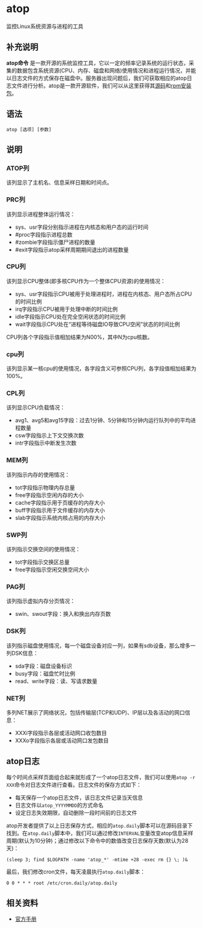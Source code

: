 atop
===

监控Linux系统资源与进程的工具

## 补充说明

**atop命令** 是一款开源的系统监控工具，它以一定的频率记录系统的运行状态，采集的数据包含系统资源(CPU、内存、磁盘和网络)使用情况和进程运行情况，并能以日志文件的方式保存在磁盘中。服务器出现问题后，我们可获取相应的atop日志文件进行分析。atop是一款开源软件，我们可以从这里获得其[源码](https://github.com/Atoptool/atop)和[rpm安装包](https://pkgs.org/download/atop)。

## 语法

```shell
atop [选项] [参数]
```

## 说明

### ATOP列

该列显示了主机名、信息采样日期和时间点。

### PRC列

该列显示进程整体运行情况：

- sys、usr字段分别指示进程在内核态和用户态的运行时间
- #proc字段指示进程总数
- #zombie字段指示僵尸进程的数量
- #exit字段指示atop采样周期期间退出的进程数量

### CPU列

该列显示CPU整体(即多核CPU作为一个整体CPU资源)的使用情况：

- sys、usr字段指示CPU被用于处理进程时，进程在内核态、用户态所占CPU的时间比例
- irq字段指示CPU被用于处理中断的时间比例
- idle字段指示CPU处在完全空闲状态的时间比例
- wait字段指示CPU处在“进程等待磁盘IO导致CPU空闲”状态的时间比例

CPU列各个字段指示值相加结果为N00%，其中N为cpu核数。

### cpu列

该列显示某一核cpu的使用情况，各字段含义可参照CPU列，各字段值相加结果为100%。

### CPL列

该列显示CPU负载情况：

- avg1、avg5和avg15字段：过去1分钟、5分钟和15分钟内运行队列中的平均进程数量
- csw字段指示上下文交换次数
- intr字段指示中断发生次数

### MEM列

该列指示内存的使用情况：

- tot字段指示物理内存总量
- free字段指示空闲内存的大小
- cache字段指示用于页缓存的内存大小
- buff字段指示用于文件缓存的内存大小
- slab字段指示系统内核占用的内存大小

### SWP列

该列指示交换空间的使用情况：

- tot字段指示交换区总量
- free字段指示空闲交换空间大小

### PAG列

该列指示虚拟内存分页情况：

- swin、swout字段：换入和换出内存页数

### DSK列

该列指示磁盘使用情况，每一个磁盘设备对应一列，如果有sdb设备，那么增多一列DSK信息：

- sda字段：磁盘设备标识
- busy字段：磁盘忙时比例
- read、write字段：读、写请求数量

### NET列

多列NET展示了网络状况，包括传输层(TCP和UDP)、IP层以及各活动的网口信息：

- XXXi字段指示各层或活动网口收包数目
- XXXo字段指示各层或活动网口发包数目

## atop日志

每个时间点采样页面组合起来就形成了一个atop日志文件，我们可以使用`atop -r XXX`命令对日志文件进行查看。日志文件的保存方式如下：

- 每天保存一个atop日志文件，该日志文件记录当天信息
- 日志文件以`atop_YYYYMMDD`的方式命名
- 设定日志失效期限，自动删除一段时间前的日志文件

atop开发者提供了以上日志保存方式，相应的`atop.daily`脚本可以在源码目录下找到。在`atop.daily`脚本中，我们可以通过修改`INTERVAL`变量改变atop信息采样周期(默认为10分钟)；通过修改以下命令中的数值改变日志保存天数(默认为28天)：

```shell
(sleep 3; find $LOGPATH -name 'atop_*' -mtime +28 -exec rm {} \; )& 
```

最后，我们修改cron文件，每天凌晨执行`atop.daily`脚本：

```shell
0 0 * * * root /etc/cron.daily/atop.daily
```

## 相关资料

- [官方手册](http://www.atoptool.nl/download/man_atop-1.pdf)